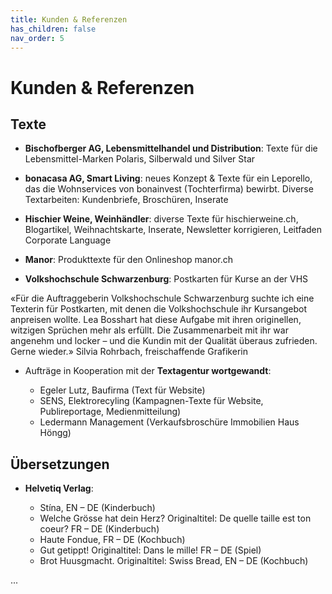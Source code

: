 ```yaml
---
title: Kunden & Referenzen
has_children: false
nav_order: 5
---
```


# Kunden & Referenzen

## Texte

- **Bischofberger AG, Lebensmittelhandel und Distribution**: Texte für die Lebensmittel-Marken Polaris, Silberwald und Silver Star

- **bonacasa AG, Smart Living**: neues Konzept & Texte für ein Leporello, das die Wohnservices von bonainvest (Tochterfirma) bewirbt. Diverse Textarbeiten: Kundenbriefe, Broschüren, Inserate

- **Hischier Weine, Weinhändler**: diverse Texte für hischierweine.ch, Blogartikel, Weihnachtskarte, Inserate, Newsletter korrigieren, Leitfaden Corporate Language

- **Manor**: Produkttexte für den Onlineshop manor.ch

- **Volkshochschule Schwarzenburg**: Postkarten für Kurse an der VHS

«Für die Auftraggeberin Volkshochschule Schwarzenburg suchte ich eine Texterin für Postkarten, mit denen die Volkshochschule ihr Kursangebot anpreisen wollte. Lea Bosshart hat diese Aufgabe mit ihren originellen, witzigen Sprüchen mehr als erfüllt. Die Zusammenarbeit mit ihr war angenehm und locker – und die Kundin mit der Qualität überaus zufrieden. Gerne wieder.»
Silvia Rohrbach, freischaffende Grafikerin

- Aufträge in Kooperation mit der **Textagentur wortgewandt**:

  - Egeler Lutz, Baufirma (Text für Website)
  - SENS, Elektrorecyling (Kampagnen-Texte für Website, Publireportage, Medienmitteilung)
  - Ledermann Management (Verkaufsbroschüre Immobilien Haus Höngg)



## Übersetzungen

- **Helvetiq Verlag**:

  - Stína, EN – DE (Kinderbuch)
  - Welche Grösse hat dein Herz? Originaltitel: De quelle taille est ton coeur? FR – DE (Kinderbuch)
  - Haute Fondue, FR – DE (Kochbuch)
  - Gut getippt! Originaltitel: Dans le mille! FR – DE (Spiel)
  - Brot Huusgmacht. Originaltitel: Swiss Bread, EN – DE (Kochbuch)
  
...
